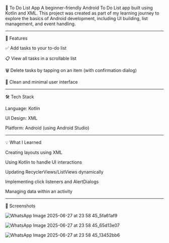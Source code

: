 📝 To Do List App
A beginner-friendly Android To Do List app built using Kotlin and XML. This project was created as part of my learning journey to explore the basics of Android development, including UI building, list management, and event handling.

---

📱 Features

✅ Add tasks to your to-do list

📋 View all tasks in a scrollable list

🗑 Delete tasks by tapping on an item (with confirmation dialog)

🎨 Clean and minimal user interface


---

🛠 Tech Stack

Language: Kotlin

UI Design: XML

Platform: Android (using Android Studio)

---

💡 What I Learned

Creating layouts using XML

Using Kotlin to handle UI interactions

Updating RecyclerViews/ListViews dynamically

Implementing click listeners and AlertDialogs

Managing data within an activity

---

📸 Screenshots
	
![WhatsApp Image 2025-06-27 at 23 58 45_5fa61af9](https://github.com/user-attachments/assets/38cae961-2fbb-4180-9f50-f70c854d3d53) 

![WhatsApp Image 2025-06-27 at 23 58 45_65d13e07](https://github.com/user-attachments/assets/ea3341db-8658-4b44-87b3-6d05a062397c)

![WhatsApp Image 2025-06-27 at 23 58 45_13452bb6](https://github.com/user-attachments/assets/adeab754-5e4a-412b-a059-ccbd06d2ec35)


